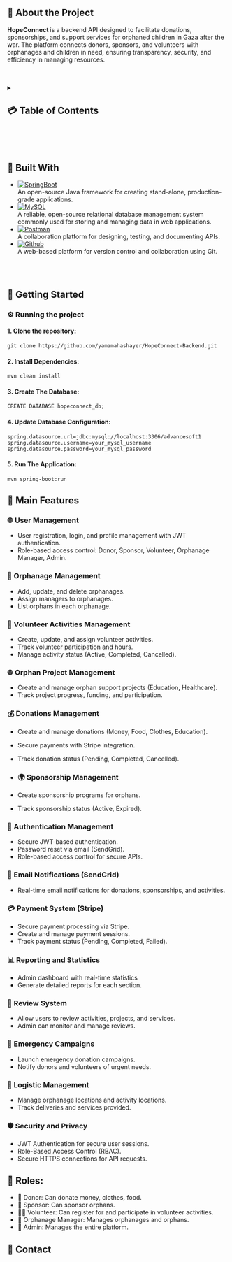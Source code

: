 <a name="intro"></a>
## 🌟 About the Project
<strong>HopeConnect </strong>  is a backend API designed to facilitate donations, sponsorships, and support services for orphaned children in Gaza after the war. The platform connects donors, sponsors, and volunteers with orphanages and children in need, ensuring transparency, security, and efficiency in managing resources.
<br>
<br>
<br>


<details>
  <summary><h2>💳 Table of Contents<h2\></summary>
  <ol>
    <li><a href="#intro">Introduction (What's HopeConnect project?)</a></li>
    <li><a href="#bw">Built With</a></li>
    <li><a href="#gs">Getting Started</a></li>
    <li><a href="#coref">Main Features</a></li>
    <li><a href="#roles">Roles</a></li>
    <li><a href="#API">API Documentation</a></li>
    <li><a href="#demo">Demo</a></li>
    <li><a href="#contact">Contact</a></li>
  </ol>
</details>
 <br>
 <br>
 <br>


<a name="bw"></a>
## 🔨 Built With
* [![SpringBoot][Spring-boot]][SpringURL] <br>An open-source Java framework for creating stand-alone, production-grade applications.
* [![MySQL][MySQL]][MySQLURL] <br>A reliable, open-source relational database management system commonly used for storing and managing data in web applications.
* [![Postman][Postman]][PostmanURL] <br>A collaboration platform for designing, testing, and documenting APIs.
* [![Github][Github]][GithubURL] <br>A web-based platform for version control and collaboration using Git.
<br>
<br>



<a name="gs"></a>
## 🚀 Getting Started
### ⚙️ Running the project
#### 1. Clone the repository:
```
git clone https://github.com/yamamahashayer/HopeConnect-Backend.git
```
#### 2. Install Dependencies:
```
mvn clean install
```
#### 3. Create The Database:
```
CREATE DATABASE hopeconnect_db;
```
#### 4. Update Database Configuration:
```
spring.datasource.url=jdbc:mysql://localhost:3306/advancesoft1
spring.datasource.username=your_mysql_username
spring.datasource.password=your_mysql_password
```
#### 5. Run The Application:
```
mvn spring-boot:run
```

<a name="coref"></a>
## 🚀 Main Features

### 🌐 User Management
- User registration, login, and profile management with JWT authentication.
- Role-based access control: Donor, Sponsor, Volunteer, Orphanage Manager, Admin.

### 🏡 Orphanage Management
- Add, update, and delete orphanages.
- Assign managers to orphanages.
- List orphans in each orphanage.

### 👥 Volunteer Activities Management
- Create, update, and assign volunteer activities.
- Track volunteer participation and hours.
- Manage activity status (Active, Completed, Cancelled).

### 🌐 Orphan Project Management
- Create and manage orphan support projects (Education, Healthcare).
- Track project progress, funding, and participation.

### 💰 Donations Management
- Create and manage donations (Money, Food, Clothes, Education).
- Secure payments with Stripe integration.
- Track donation status (Pending, Completed, Cancelled).
  
- ### 🌍 Sponsorship Management
- Create sponsorship programs for orphans.
- Track sponsorship status (Active, Expired).

### 🔑 Authentication Management
- Secure JWT-based authentication.
- Password reset via email (SendGrid).
- Role-based access control for secure APIs.

### 📧 Email Notifications (SendGrid)
- Real-time email notifications for donations, sponsorships, and activities.

### 💳 Payment System (Stripe)
- Secure payment processing via Stripe.
- Create and manage payment sessions.
- Track payment status (Pending, Completed, Failed).

### 📊 Reporting and Statistics
- Admin dashboard with real-time statistics
- Generate detailed reports for each section.

### 📝 Review System
- Allow users to review activities, projects, and services.
- Admin can monitor and manage reviews.

### 🚨 Emergency Campaigns
- Launch emergency donation campaigns.
- Notify donors and volunteers of urgent needs.

### 📍 Logistic Management
- Manage orphanage locations and activity locations.
- Track deliveries and services provided.

### 🛡️ Security and Privacy
- JWT Authentication for secure user sessions.
- Role-Based Access Control (RBAC).
- Secure HTTPS connections for API requests.

<a name="roles"></a>
## 👥 Roles:
- 👤 Donor: Can donate money, clothes, food.
- 👥 Sponsor: Can sponsor orphans.
- 👨‍⚕️ Volunteer: Can register for and participate in volunteer activities.
- 🏡 Orphanage Manager: Manages orphanages and orphans.
- 🔧 Admin: Manages the entire platform.



<a name="contact"></a>
## 📱 Contact



[MySQL]: https://img.shields.io/badge/MySQL-4479A1?style=for-the-badge&logo=mysql&logoColor=white
[MySQLURL]: https://www.mysql.com/
[Spring-boot]: https://img.shields.io/badge/Spring%20Boot-6DB33F?style=for-the-badge&logo=spring-boot&logoColor=white
[SpringURL]: https://spring.io/projects/spring-boot
[GithubURL]: https://github.com/
[Postman]: https://img.shields.io/badge/Postman-FF6C37?style=for-the-badge&logo=postman&logoColor=white
[PostmanURL]: https://www.postman.com/
[wewe]: https://github.com/shahdyaseen/Advanced-Software.git
[JQuery-url]: https://jquery.com 
[Github]: https://img.shields.io/badge/GitHub-181717?style=for-the-badge&logo=github&logoColor=white
